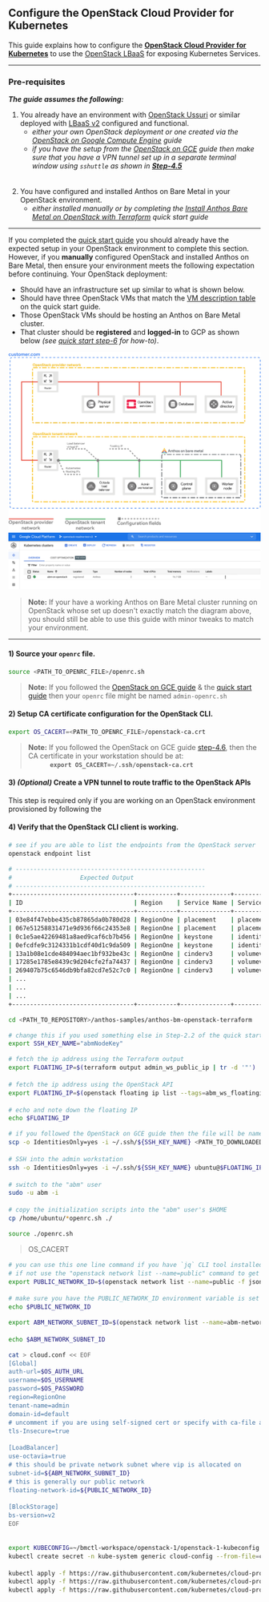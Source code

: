 ## Configure the OpenStack Cloud Provider for Kubernetes

This guide explains how to configure the [**OpenStack Cloud Provider for Kubernetes**](https://github.com/kubernetes/cloud-provider-openstack) to use the [OpenStack LBaaS](https://docs.openstack.org/mitaka/networking-guide/config-lbaas.html)
for exposing Kubernetes Services.

---
### Pre-requisites

***The guide assumes the following:***
1. You already have an environment with [OpenStack Ussuri](https://releases.openstack.org/ussuri/index.html) or similar deployed with [LBaaS v2](https://docs.openstack.org/mitaka/networking-guide/config-lbaas.html) configured and
functional.
     - _either your own OpenStack deployment or one created via the [OpenStack on Google Compute Engine](/anthos-bm-openstack-terraform/docs/install_openstack_on_gce.md) guide_
     - _if you have the setup from the [OpenStack on GCE](/anthos-bm-openstack-terraform/docs/install_openstack_on_gce.md)
      guide then make sure that you have a VPN tunnel set up in a separate
      terminal window using `sshuttle` as shown in [**Step-4.5**](install_openstack_on_gce.md#45-create-a-vpn-tunnel-to-route-traffic-to-the-openstack-apis)_
      </br>
      </br>
1. You have configured and installed Anthos on Bare Metal in your OpenStack environment.
    - _either installed manually or by completing the [Install Anthos Bare Metal on OpenStack with Terraform](/anthos-bm-openstack-terraform/docs/quickstart.md) quick start guide_
---

<!-- If you have completed the *Install Anthos Bare Metal on OpenStack with Terraform*
guide then you would have the following in your workstation:
- The `openrc.sh` file used by the OpenStack CLI client downloaded.
- The **password** for the OpenStack user who generated the above `openrc.sh` stored somewhere.
- The public and private key files for the SSH key named `abmNodeKey` stored at `~/.ssh`.

> **Note:** The name of the SSH key can be different based on what you used for
> `SSH_KEY_NAME` in [Step-2.2](/anthos-bm-openstack-terraform/docs/quickstart.md#22-create-and-upload-ssh-keys-to-be-used-by-the-openstack-vms) of the quick start

In addition: -->

If you completed the [quick start guide](/anthos-bm-openstack-terraform/docs/quickstart.md)
you should already have the expected setup in your OpenStack environment to
complete this section. However, if you **manually** configured OpenStack and
installed Anthos on Bare Metal, then ensure your environment meets the following
expectation before continuing. Your OpenStack deployment:
- Should have an infrastructure set up similar to what is shown below.
- Should have three OpenStack VMs that match the [VM description table](quickstart.md)
  on the quick start guide.
- Those OpenStack VMs should be hosting an Anthos on Bare Metal cluster.
- That cluster should be **registered** and **logged-in** to GCP as shown below _(see [quick start step-6](quickstart.md#6-verifying-installation-and-interacting-with-the-anthos-on-bare-metal-cluster) for how-to)_.
<p align="center">
  <img src="images/openstack-setup.png" width="550">
  <img src="images/logged-in-k8s.png">
</p>

> **Note:** If your have a working Anthos on Bare Metal cluster running on
> OpenStack whose set up doesn't exactly match the diagram above, you should
> still be able to use this guide with minor tweaks to match your environment.
>
---
#### 1) Source your `openrc` file.
```sh
source <PATH_TO_OPENRC_FILE>/openrc.sh
```

> **Note:** If you followed the [OpenStack on GCE guide](install_openstack_on_gce.md#43-access-the-openstack-api-server-via-the-external-ip-of-the-gce-instance)
> & the [quick start guide](quickstart.md#12-download-the-openrc-file) then your
> `openrc` file might be named `admin-openrc.sh`

#### 2) Setup CA certificate configuration for the OpenStack CLI.
```sh
export OS_CACERT=<PATH_TO_OPENRC_FILE>/openstack-ca.crt
```
> **Note:** If you followed the OpenStack on GCE guide [step-4.6](install_openstack_on_gce.md#46-download-the-ca-certificate),
> then the CA certificate in your workstation should be at:</br>
>  &nbsp; &nbsp; &nbsp; &nbsp; &nbsp; &nbsp;**`export OS_CACERT=~/.ssh/openstack-ca.crt`**

#### 3) _(Optional)_ Create a VPN tunnel to route traffic to the **OpenStack** APIs
This step is required only if you are working on an OpenStack environment
provisioned by following the

#### 4) Verify that the OpenStack CLI client is working.
```sh
# see if you are able to list the endpoints from the OpenStack server
openstack endpoint list
```
```sh
# -----------------------------------------------------
#                   Expected Output
# -----------------------------------------------------
+----------------------------------+-----------+--------------+---------------+---------+-----------+---------------------------------------------+
| ID                               | Region    | Service Name | Service Type  | Enabled | Interface | URL                                         |
+----------------------------------+-----------+--------------+---------------+---------+-----------+---------------------------------------------+
| 03e84f47ebbe435cb87865da0b780d28 | RegionOne | placement    | placement     | True    | public    | https://10.128.0.2:8780                     |
| 067e51258831471e9d936f66c24353e8 | RegionOne | placement    | placement     | True    | admin     | http://172.29.236.100:8780                  |
| 0c1e5ae42269481a8aed9caf6cb7b456 | RegionOne | keystone     | identity      | True    | admin     | http://172.29.236.100:5000                  |
| 0efcdfe9c3124331b1cdf40d1c9da509 | RegionOne | keystone     | identity      | True    | public    | https://10.128.0.2:5000                     |
| 13a1b08e1cde484094aec1bf932be43c | RegionOne | cinderv3     | volumev3      | True    | public    | https://10.128.0.2:8776/v3/%(tenant_id)s    |
| 17285e1785e8439c9d204cfe2fa74437 | RegionOne | cinderv3     | volumev3      | True    | internal  | http://172.29.236.100:8776/v3/%(tenant_id)s |
| 269407b75c6546db9bfa82cd7e52c7c0 | RegionOne | cinderv3     | volumev3      | True    | admin     | http://172.29.236.100:8776/v3/%(tenant_id)s |
| ...                                                                                                                                             |
| ...                                                                                                                                             |
| ...                                                                                                                                             |
+----------------------------------+-----------+--------------+---------------+---------+-----------+---------------------------------------------+
```



```sh
cd <PATH_TO_REPOSITORY>/anthos-samples/anthos-bm-openstack-terraform
```

```sh
# change this if you used something else in Step-2.2 of the quick start guide
export SSH_KEY_NAME="abmNodeKey"
```

```sh
# fetch the ip address using the Terraform output
export FLOATING_IP=$(terraform output admin_ws_public_ip | tr -d '"')

# fetch the ip address using the OpenStack API
export FLOATING_IP=$(openstack floating ip list --tags=abm_ws_floatingip -f json | jq -c '.[]."Floating IP Address"' | tr -d '"')

# echo and note down the floating IP
echo $FLOATING_IP
```

```sh
# if you followed the OpenStack on GCE guide then the file will be named `admin-openrc.sh`
scp -o IdentitiesOnly=yes -i ~/.ssh/${SSH_KEY_NAME} <PATH_TO_DOWNLOADED_OPENRC>/openrc.sh ubuntu@$FLOATING_IP:~

# SSH into the admin workstation
ssh -o IdentitiesOnly=yes -i ~/.ssh/${SSH_KEY_NAME} ubuntu@$FLOATING_IP

# switch to the "abm" user
sudo -u abm -i

# copy the initialization scripts into the "abm" user's $HOME
cp /home/ubuntu/*openrc.sh ./
```


```sh
source ./openrc.sh
```
> OS_CACERT

```sh
# you can use this one line command if you have `jq` CLI tool installed
# if not use the "openstack network list --name=public" command to get the ID
export PUBLIC_NETWORK_ID=$(openstack network list --name=public -f json | jq -c '.[]."ID"' | tr -d '"')

# make sure you have the PUBLIC_NETWORK_ID environment variable is set
echo $PUBLIC_NETWORK_ID
```

```sh
export ABM_NETWORK_SUBNET_ID=$(openstack network list --name=abm-network -f json | jq -c '.[]."Subnets"' | jq -c '.[]' | tr -d '"')

echo $ABM_NETWORK_SUBNET_ID
```

```sh
cat > cloud.conf << EOF
[Global]
auth-url=$OS_AUTH_URL
username=$OS_USERNAME
password=$OS_PASSWORD
region=RegionOne
tenant-name=admin
domain-id=default
# uncomment if you are using self-signed cert or specify with ca-file arg
tls-Insecure=true

[LoadBalancer]
use-octavia=true
# this should be private network subnet where vip is allocated on
subnet-id=${ABM_NETWORK_SUBNET_ID}
# this is generally our public network
floating-network-id=${PUBLIC_NETWORK_ID}

[BlockStorage]
bs-version=v2
EOF
```

```sh

export KUBECONFIG=~/bmctl-workspace/openstack-1/openstack-1-kubeconfig
kubectl create secret -n kube-system generic cloud-config --from-file=cloud.conf

kubectl apply -f https://raw.githubusercontent.com/kubernetes/cloud-provider-openstack/master/manifests/controller-manager/cloud-controller-manager-roles.yaml
kubectl apply -f https://raw.githubusercontent.com/kubernetes/cloud-provider-openstack/master/manifests/controller-manager/cloud-controller-manager-role-bindings.yaml
kubectl apply -f https://raw.githubusercontent.com/kubernetes/cloud-provider-openstack/master/manifests/controller-manager/openstack-cloud-controller-manager-ds.yaml


```
